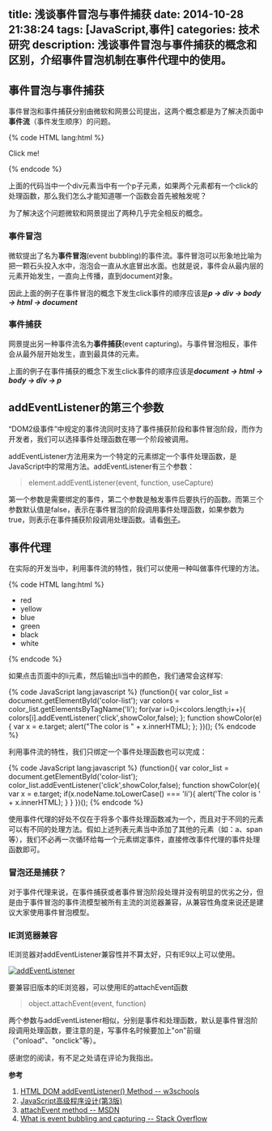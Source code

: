 title: 浅谈事件冒泡与事件捕获
date: 2014-10-28 21:38:24
tags: [JavaScript,事件]
categories: 技术研究
description: 浅谈事件冒泡与事件捕获的概念和区别，介绍事件冒泡机制在事件代理中的使用。
---

## 事件冒泡与事件捕获

事件冒泡和事件捕获分别由微软和网景公司提出，这两个概念都是为了解决页面中**事件流**（事件发生顺序）的问题。


{% code HTML lang:html %}
    <div id="outer">
        <p id="inner">Click me!</p>
    </div>
{% endcode %}

上面的代码当中一个div元素当中有一个p子元素，如果两个元素都有一个click的处理函数，那么我们怎么才能知道哪一个函数会首先被触发呢？

为了解决这个问题微软和网景提出了两种几乎完全相反的概念。

<!-- more -->

### 事件冒泡

微软提出了名为**事件冒泡**(event bubbling)的事件流。事件冒泡可以形象地比喻为把一颗石头投入水中，泡泡会一直从水底冒出水面。也就是说，事件会从最内层的元素开始发生，一直向上传播，直到document对象。

因此上面的例子在事件冒泡的概念下发生click事件的顺序应该是***p -> div -> body -> html -> document***

### 事件捕获

网景提出另一种事件流名为**事件捕获**(event capturing)。与事件冒泡相反，事件会从最外层开始发生，直到最具体的元素。

上面的例子在事件捕获的概念下发生click事件的顺序应该是***document -> html -> body -> div -> p***

## addEventListener的第三个参数

“DOM2级事件”中规定的事件流同时支持了事件捕获阶段和事件冒泡阶段，而作为开发者，我们可以选择事件处理函数在哪一个阶段被调用。

addEventListener方法用来为一个特定的元素绑定一个事件处理函数，是JavaScript中的常用方法。addEventListener有三个参数：

> element.addEventListener(event, function, useCapture)

第一个参数是需要绑定的事件，第二个参数是触发事件后要执行的函数。而第三个参数默认值是false，表示在事件冒泡的阶段调用事件处理函数，如果参数为true，则表示在事件捕获阶段调用处理函数。请看[例子](http://www.w3schools.com/jsref/tryit.asp?filename=tryjsref_element_addeventlistener_capture)。

## 事件代理

在实际的开发当中，利用事件流的特性，我们可以使用一种叫做事件代理的方法。

{% code HTML lang:html %}
    <ul id="color-list">
        <li>red</li>
        <li>yellow</li>
        <li>blue</li>
        <li>green</li>
        <li>black</li>
        <li>white</li>
    </ul>
{% endcode %}

如果点击页面中的li元素，然后输出li当中的颜色，我们通常会这样写:

{% code JavaScript lang:javascript %}
    (function(){
        var color_list = document.getElementById('color-list');
        var colors = color_list.getElementsByTagName('li');
        for(var i=0;i<colors.length;i++){
            colors[i].addEventListener('click',showColor,false);
        };
        function showColor(e){
            var x = e.target;
            alert("The color is " + x.innerHTML);
        };
    })();
{% endcode %}

利用事件流的特性，我们只绑定一个事件处理函数也可以完成：

{% code JavaScript lang:javascript %}
    (function(){
        var color_list = document.getElementById('color-list');
        color_list.addEventListener('click',showColor,false);
        function showColor(e){
            var x = e.target;
            if(x.nodeName.toLowerCase() === 'li'){
                alert('The color is ' + x.innerHTML);
            }
        }
    })();
{% endcode %}

使用事件代理的好处不仅在于将多个事件处理函数减为一个，而且对于不同的元素可以有不同的处理方法。假如上述列表元素当中添加了其他的元素（如：a、span等），我们不必再一次循环给每一个元素绑定事件，直接修改事件代理的事件处理函数即可。

### 冒泡还是捕获？

对于事件代理来说，在事件捕获或者事件冒泡阶段处理并没有明显的优劣之分，但是由于事件冒泡的事件流模型被所有主流的浏览器兼容，从兼容性角度来说还是建议大家使用事件冒泡模型。

### IE浏览器兼容

IE浏览器对addEventListener兼容性并不算太好，只有IE9以上可以使用。

[![addEventListener](http://acwongblog.qiniudn.com/acwongblogaddEventListener.PNG)](http://acwongblog.qiniudn.com/acwongblogaddEventListener.PNG)

要兼容旧版本的IE浏览器，可以使用IE的attachEvent函数

> object.attachEvent(event, function)

两个参数与addEventListener相似，分别是事件和处理函数，默认是事件冒泡阶段调用处理函数，要注意的是，写事件名时候要加上"on"前缀（"onload"、"onclick"等）。

感谢您的阅读，有不足之处请在评论为我指出。

**参考**

1. [HTML DOM addEventListener() Method -- w3schools](http://www.w3schools.com/jsref/met_element_addeventlistener.asp)
2. [JavaScript高级程序设计(第3版)](http://book.douban.com/subject/10546125/)
3. [attachEvent method -- MSDN](http://msdn.microsoft.com/en-us/library/ie/ms536343.aspx)
4. [What is event bubbling and capturing -- Stack Overflow](https://stackoverflow.com/questions/4616694/what-is-event-bubbling-and-capturing?nsukey=zA51Jl1Abrk%2FRkPZVPbCjx4J80CbKY93tVZAAejv4ySodF5MTEOdxPCiy4RFfLE5hPcgmYVt2Y4ma7A5hHfbXg%3D%3D)


